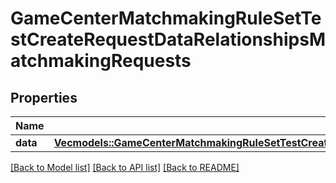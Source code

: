 # GameCenterMatchmakingRuleSetTestCreateRequestDataRelationshipsMatchmakingRequests

## Properties

Name | Type | Description | Notes
------------ | ------------- | ------------- | -------------
**data** | [**Vec<models::GameCenterMatchmakingRuleSetTestCreateRequestDataRelationshipsMatchmakingRequestsDataInner>**](GameCenterMatchmakingRuleSetTestCreateRequest_data_relationships_matchmakingRequests_data_inner.md) |  | 

[[Back to Model list]](../README.md#documentation-for-models) [[Back to API list]](../README.md#documentation-for-api-endpoints) [[Back to README]](../README.md)


